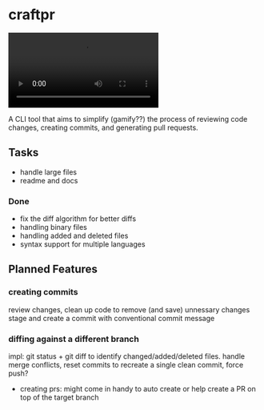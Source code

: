 # craftpr

![demo](./demo.mp4)

A CLI tool that aims to simplify
(gamify??) the process of reviewing code changes, creating commits, and generating pull requests.

## Tasks

- handle large files
- readme and docs

### Done

- fix the diff algorithm for better diffs
- handling binary files
- handling added and deleted files
- syntax support for multiple languages


## Planned Features

### creating commits

review changes, clean up code to remove (and save) unnessary changes
stage and create a commit with conventional commit message

### diffing against a different branch

impl: git status + git diff to identify changed/added/deleted files.
handle merge conflicts, reset commits to recreate a single clean commit, force push?

- creating prs: might come in handy to auto create or help create a PR on top of the target branch
